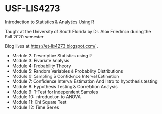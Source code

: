 # USF-LIS4273
Introduction to Statistics & Analytics Using R

Taught at the University of South Florida by Dr. Alon Friedman during the Fall 2020 semester.

Blog lives at https://et-lis4273.blogspot.com/ .

* Module 2: Descriptive Statistics using R
* Module 3: Bivariate Analysis
* Module 4: Probability Theory
* Module 5: Random Variables & Probability Distributions
* Module 6: Sampling & Confidence Interval Estimation
* Module 7: Confidence Interval Estimation And Intro to hypothesis testing
* Module 8: Hypothesis Testing & Correlation Analysis
* Module 9: T-Test for Independent Samples
* Module 10: Introduction to ANOVA
* Module 11: Chi Square Test
* Module 12: Time Series